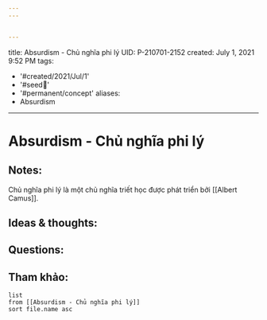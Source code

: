 ```yaml
---
---


---
```

title: Absurdism - Chủ nghĩa phi lý
UID: P-210701-2152
created: July 1, 2021 9:52 PM
tags:
  - '#created/2021/Jul/1'
  - '#seed🥜'
  - '#permanent/concept'
aliases:
  - Absurdism
---
# Absurdism - Chủ nghĩa phi lý

## Notes:
Chủ nghĩa phi lý là một chủ nghĩa triết học được phát triển bởi [[Albert Camus]].

## Ideas & thoughts:

## Questions:


## Tham khảo:
```dataview
list
from [[Absurdism - Chủ nghĩa phi lý]]
sort file.name asc
```
